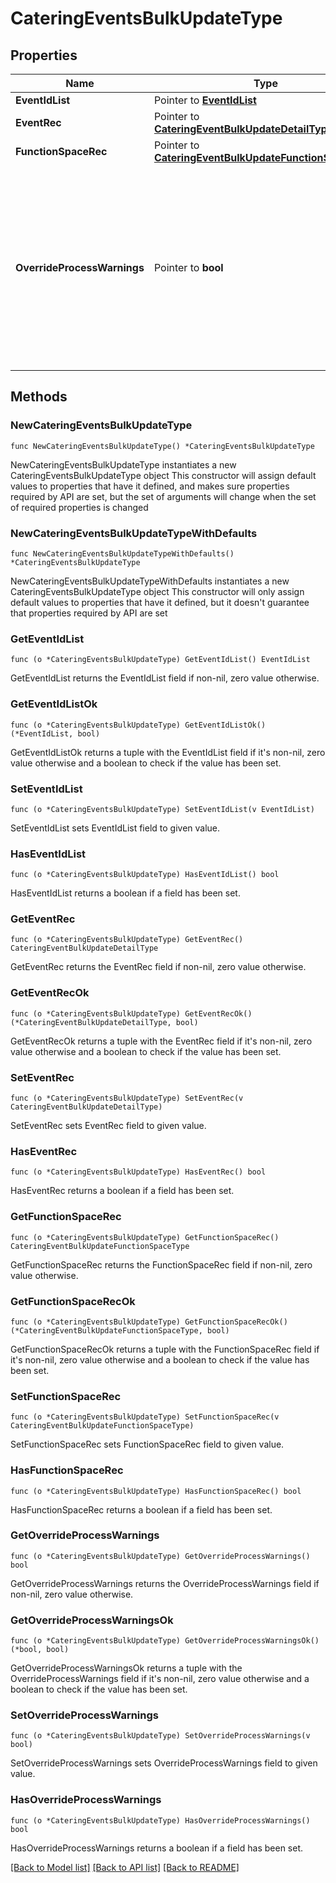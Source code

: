 # CateringEventsBulkUpdateType

## Properties

Name | Type | Description | Notes
------------ | ------------- | ------------- | -------------
**EventIdList** | Pointer to [**EventIdList**](EventIdList.md) |  | [optional] 
**EventRec** | Pointer to [**CateringEventBulkUpdateDetailType**](CateringEventBulkUpdateDetailType.md) |  | [optional] 
**FunctionSpaceRec** | Pointer to [**CateringEventBulkUpdateFunctionSpaceType**](CateringEventBulkUpdateFunctionSpaceType.md) |  | [optional] 
**OverrideProcessWarnings** | Pointer to **bool** | Indicates whether to override warnings for editing multiple events. By default, it is always considered as false and will provide post-change warnings. | [optional] 

## Methods

### NewCateringEventsBulkUpdateType

`func NewCateringEventsBulkUpdateType() *CateringEventsBulkUpdateType`

NewCateringEventsBulkUpdateType instantiates a new CateringEventsBulkUpdateType object
This constructor will assign default values to properties that have it defined,
and makes sure properties required by API are set, but the set of arguments
will change when the set of required properties is changed

### NewCateringEventsBulkUpdateTypeWithDefaults

`func NewCateringEventsBulkUpdateTypeWithDefaults() *CateringEventsBulkUpdateType`

NewCateringEventsBulkUpdateTypeWithDefaults instantiates a new CateringEventsBulkUpdateType object
This constructor will only assign default values to properties that have it defined,
but it doesn't guarantee that properties required by API are set

### GetEventIdList

`func (o *CateringEventsBulkUpdateType) GetEventIdList() EventIdList`

GetEventIdList returns the EventIdList field if non-nil, zero value otherwise.

### GetEventIdListOk

`func (o *CateringEventsBulkUpdateType) GetEventIdListOk() (*EventIdList, bool)`

GetEventIdListOk returns a tuple with the EventIdList field if it's non-nil, zero value otherwise
and a boolean to check if the value has been set.

### SetEventIdList

`func (o *CateringEventsBulkUpdateType) SetEventIdList(v EventIdList)`

SetEventIdList sets EventIdList field to given value.

### HasEventIdList

`func (o *CateringEventsBulkUpdateType) HasEventIdList() bool`

HasEventIdList returns a boolean if a field has been set.

### GetEventRec

`func (o *CateringEventsBulkUpdateType) GetEventRec() CateringEventBulkUpdateDetailType`

GetEventRec returns the EventRec field if non-nil, zero value otherwise.

### GetEventRecOk

`func (o *CateringEventsBulkUpdateType) GetEventRecOk() (*CateringEventBulkUpdateDetailType, bool)`

GetEventRecOk returns a tuple with the EventRec field if it's non-nil, zero value otherwise
and a boolean to check if the value has been set.

### SetEventRec

`func (o *CateringEventsBulkUpdateType) SetEventRec(v CateringEventBulkUpdateDetailType)`

SetEventRec sets EventRec field to given value.

### HasEventRec

`func (o *CateringEventsBulkUpdateType) HasEventRec() bool`

HasEventRec returns a boolean if a field has been set.

### GetFunctionSpaceRec

`func (o *CateringEventsBulkUpdateType) GetFunctionSpaceRec() CateringEventBulkUpdateFunctionSpaceType`

GetFunctionSpaceRec returns the FunctionSpaceRec field if non-nil, zero value otherwise.

### GetFunctionSpaceRecOk

`func (o *CateringEventsBulkUpdateType) GetFunctionSpaceRecOk() (*CateringEventBulkUpdateFunctionSpaceType, bool)`

GetFunctionSpaceRecOk returns a tuple with the FunctionSpaceRec field if it's non-nil, zero value otherwise
and a boolean to check if the value has been set.

### SetFunctionSpaceRec

`func (o *CateringEventsBulkUpdateType) SetFunctionSpaceRec(v CateringEventBulkUpdateFunctionSpaceType)`

SetFunctionSpaceRec sets FunctionSpaceRec field to given value.

### HasFunctionSpaceRec

`func (o *CateringEventsBulkUpdateType) HasFunctionSpaceRec() bool`

HasFunctionSpaceRec returns a boolean if a field has been set.

### GetOverrideProcessWarnings

`func (o *CateringEventsBulkUpdateType) GetOverrideProcessWarnings() bool`

GetOverrideProcessWarnings returns the OverrideProcessWarnings field if non-nil, zero value otherwise.

### GetOverrideProcessWarningsOk

`func (o *CateringEventsBulkUpdateType) GetOverrideProcessWarningsOk() (*bool, bool)`

GetOverrideProcessWarningsOk returns a tuple with the OverrideProcessWarnings field if it's non-nil, zero value otherwise
and a boolean to check if the value has been set.

### SetOverrideProcessWarnings

`func (o *CateringEventsBulkUpdateType) SetOverrideProcessWarnings(v bool)`

SetOverrideProcessWarnings sets OverrideProcessWarnings field to given value.

### HasOverrideProcessWarnings

`func (o *CateringEventsBulkUpdateType) HasOverrideProcessWarnings() bool`

HasOverrideProcessWarnings returns a boolean if a field has been set.


[[Back to Model list]](../README.md#documentation-for-models) [[Back to API list]](../README.md#documentation-for-api-endpoints) [[Back to README]](../README.md)


